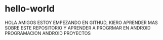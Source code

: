 # hello-world

HOLA AMIGOS ESTOY EMPEZANDO EN GITHUD, KIERO APRENDER MAS SOBRE ESTE REPOSITORIO Y APRENDER A PROGRMAR EN ANDROID
PROGRAMACION ANDROID 
PROYECTOS 
